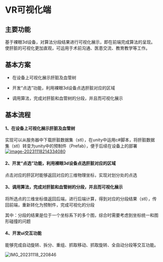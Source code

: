 # VR可视化端

## 主要功能

​	基于裸眼3d设备，对算法分段结果进行可视化展示，即在前端完成算法的呈现。使肝脏的可视化更加直观，可运用于术前沟通、医患交流、教育教学等工作。





## 基本方案

- 在设备上可视化展示肝脏及血管树

- 开发“点选”功能，利用裸眼3d设备点选肝脏对应的区域
- 调用算法，完成对肝脏和血管树的分段，并且而可视化展示





## 基本流程

#### 1、在设备上可视化展示肝脏及血管树

实现可以从服务器中下载肝脏数据集（stl），在unity中运用c#脚本，将肝脏数据集（stl）转变为unity中的预制件（Prefab），便于后续在设备上的部署[![image-20231118214334080](C:\Users\11028\AppData\Roaming\Typora\typora-user-images\image-20231118214334080.png)](https://github.com/zzhuozz/myblogs/blob/main/picture_1.png)

#### 2、开发“点选”功能，利用裸眼3d设备点选肝脏对应的区域

点击对应的肝区时能够返回对应的三维物理坐标，实现对划分处的点选

#### 3、调用算法，完成对肝脏和血管树的分段，并且而可视化展示

将所选点的三维坐标值返回后端，进行后端计算，得到对应的分段结果（stl），传回前端，重新转化为预制件，完成可视化的分段

其中：分段的结果是位于一个坐标系下的多个图，综合时需要考虑到坐标统一和图形碰撞的问题

#### 4、开发ui交互功能

能够完成自动旋转、拆分、重组、抓取移动、抓取旋转、全自动分段等交互功能。

![IMG_20231118_220846](D:\QQ\document\MobileFile\IMG_20231118_220846.png)
